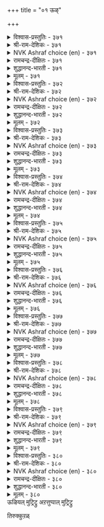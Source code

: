 +++
title = "०१ ऊऴ्"

+++


<details><summary>विश्वास-प्रस्तुतिः - ३७१</summary>

आगूऴाल् तोण्ड्रुम् असैविन्मै कैप्पॊरुळ्  
पोगूऴाल् तोण्ड्रुम् मडि।      ३७१
</details>

<details><summary>श्री-राम-देशिकः - ३७१</summary>

अर्थार्जने प्रयत्नः स्यादर्थप्रापककर्मणा ।  
आलस्यं जायते तस्मिन्नर्थ नाशककर्मणा ॥ ३७१॥
</details>

<details><summary>NVK Ashraf choice (en) - ३७१</summary>

०३७१
The gains of labour, and loss due to languor,
Are both outcomes of fate.
(N.V.K. Ashraf), (K. Krishnaswamy & Vijaya Ramkumar)
</details>

<details><summary>रामचन्द्र-दीक्षितः - ३७१</summary>

371\. āku ūḻāl tōṉṟum, acaivu iṉmai; kaipporuḷ  
pōku ūḻāl tōṉṟum, maṭi.

371\. Out of fate springs perseverance which leads to one’s fortune. Out of fate springs one’s indolence which leads to one’s ruin.  
</details>

<details><summary>शुद्धानन्द-भारती - ३७१</summary>

1\. ஆகூழால் தோன்றும் அசைவின்மை கைப்பொருள்  
போகூழால் தோன்றும் மடி  
Efforts succeed by waxing star  
Wealth-losing brings waning star.        371  
</details>

<details><summary>मूलम् - ३७१</summary>

आगूऴाल् तोण्ड्रुम् असैविन्मै कैप्पॊरुळ्  
पोगूऴाल् तोण्ड्रुम् मडि।      ३७१
</details>

<details><summary>विश्वास-प्रस्तुतिः - ३७२</summary>

पेदैप् पडुक्कुम् इऴवूऴ् अऱिवगट्रुम्  
आगलूऴ् उट्रक् कडै।      ३७२
</details>

<details><summary>श्री-राम-देशिकः - ३७२</summary>

विदुषोऽपि भवेन्मौढ्यं अर्थनाशककर्मणा ।  
मूढस्यापि भवेज्ज्ञान मर्थप्रापककर्मणा ॥ ३७२॥
</details>

<details><summary>NVK Ashraf choice (en) - ३७२</summary>

०३७२
Adverse fate befools, and when time serves
A harmless fate expands knowledge. *
(P.S. Sundaram), (Satguru Subramuniyaswami)
</details>

<details><summary>रामचन्द्र-दीक्षितः - ३७२</summary>

372\. pētaip paṭukkum, iḻavu ūḻ; aṟivu akaṟṟum,  
ākal ūḻ uṟṟakkaṭai.

372\. Fate makes fools of the wise. Fate makes folly pass for wisdom.  
</details>

<details><summary>शुद्धानन्द-भारती - ३७२</summary>

2\. பேதைப் படுக்கும் இழவூழ் அறிவகற்றும்  
ஆகலூழ் உற்றக் கடை  
Loss-fate makes a dull fool of us  
Gain-fate makes us prosperous, wise!        372  
</details>

<details><summary>मूलम् - ३७२</summary>

पेदैप् पडुक्कुम् इऴवूऴ् अऱिवगट्रुम्  
आगलूऴ् उट्रक् कडै।      ३७२
</details>

<details><summary>विश्वास-प्रस्तुतिः - ३७३</summary>

नुण्णिय नूल्बल कऱ्पिनुम् मट्रुन्दन्  
उण्मै यऱिवे मिगुम्।      ३७३
</details>

<details><summary>श्री-राम-देशिकः - ३७३</summary>

अधीत सर्व शास्त्रैरप्यशुभं कर्म यत् कृतम् ।  
तदेव समयं प्राप्य तत्त्वज्ञानं विनाशयेत् ॥ ३७३॥
</details>

<details><summary>NVK Ashraf choice (en) - ३७३</summary>

०३७३
A man may have studied many subtle works,
But what survives is his innate wisdom.
(P.S. Sundaram)
</details>

<details><summary>रामचन्द्र-दीक्षितः - ३७३</summary>

373\. nuṇṇiya nūl pala kaṟpiṉum, maṟṟum taṉ  
uṇmai aṟivē mikum.

373\. What if one is a man of subtle learning; one’s mind is swayed by fate.  
</details>

<details><summary>शुद्धानन्द-भारती - ३७३</summary>

3\. நுண்ணிய நூல்பல கற்பினும் மற்றுந்தன்  
உண்மை அறிவே மிகும்  
What matters subtle study deep?  
Levels of innate wisdom-keep.        373  
</details>

<details><summary>मूलम् - ३७३</summary>

नुण्णिय नूल्बल कऱ्पिनुम् मट्रुन्दन्  
उण्मै यऱिवे मिगुम्।      ३७३
</details>

<details><summary>विश्वास-प्रस्तुतिः - ३७४</summary>

इरुवेऱु उलगत्तु इयऱ्कै तिरुवेऱु  
तॆळ्ळिय रादलुम् वेऱु।      ३७४
</details>

<details><summary>श्री-राम-देशिकः - ३७४</summary>

एको भवति वित्ताढ्यो विद्यया सहितोऽपरः ।  
कारणं विधिरेवात्र स्वभावो लोकसम्मतः ॥ ३७४॥
</details>

<details><summary>NVK Ashraf choice (en) - ३७४</summary>

०३७४
The world ordains two different ways:
Acquiring wealth is one, attaining wisdom another. *
(Satguru Subramuniyaswami)
</details>

<details><summary>रामचन्द्र-दीक्षितः - ३७४</summary>

374\. iru vēṟu, ulakattu iyaṟkai; tiru vēṟu;  
teḷḷiyar ātalum vēṟu.

374\. Fate has a double sway. It makes the foolish rich and the wise poor.  
</details>

<details><summary>शुद्धानन्द-भारती - ३७४</summary>

4\. இருவேறு உலகத்து இயற்கை திருவேறு  
தெள்ளிய ராதலும் வேறு  
Two natures in the world obtain  
Some wealth and others wisdom gain.        374  
</details>

<details><summary>मूलम् - ३७४</summary>

इरुवेऱु उलगत्तु इयऱ्कै तिरुवेऱु  
तॆळ्ळिय रादलुम् वेऱु।      ३७४
</details>

<details><summary>विश्वास-प्रस्तुतिः - ३७५</summary>

नल्लवै ऎल्लाअन् दीयवाम् तीयवुम्  
नल्लवाम् सॆल्वम् सॆयऱ्कु।      ३७५
</details>

<details><summary>श्री-राम-देशिकः - ३७५</summary>

अकालेऽप्याप्नुयाद्वित्त मनुकृले विधौ सति ।  
कालेऽपि तन्न लभ्येत विपरीते विधौ सति ॥ ३७५॥
</details>

<details><summary>NVK Ashraf choice (en) - ३७५</summary>

०३७५
In business dealings, fate can turn
All good things bad and even bad good.
(N.V.K. Ashraf)
</details>

<details><summary>रामचन्द्र-दीक्षितः - ३७५</summary>

375\. nallavai ellāam tīya ām; tīyavum  
nalla ām;-celvam ceyaṟku.

375\. Things favourable become adverse, and the unfavourable favourable.  
</details>

<details><summary>शुद्धानन्द-भारती - ३७५</summary>

5\. நல்லவை எல்லாஅந் தீயவாம் தீயவும்  
நல்லவாம் செல்வம் செயற்கு.  
In making wealth fate changes mood;  
The good as bad and bad as good.        375  
</details>

<details><summary>मूलम् - ३७५</summary>

नल्लवै ऎल्लाअन् दीयवाम् तीयवुम्  
नल्लवाम् सॆल्वम् सॆयऱ्कु।      ३७५
</details>

<details><summary>विश्वास-प्रस्तुतिः - ३७६</summary>

परियिनुम् आगावाम् पालल्ल उय्त्तुच्  
चॊरियिनुम् पोगा तम।      ३७६
</details>

<details><summary>श्री-राम-देशिकः - ३७६</summary>

सुरक्षितमपि भ्रश्येत् विधिमूलमनागतम् ।  
अरक्षितं च तित्तिष्ठे द्विधिमूलं यदागतम् ॥ ३७६॥
</details>

<details><summary>NVK Ashraf choice (en) - ३७६</summary>

०३७६
What is not naturally ours cannot be got,
Nor what is natural, ejected. *
(P.S. Sundaram)
</details>

<details><summary>रामचन्द्र-दीक्षितः - ३७६</summary>

376\. pariyiṉum ākāvām, pāl alla; uyttuc  
coriyiṉum pōkā, tama.

376\. One may lose one’s wealth however carefully one may guard it. One may not lose it though he flings it away. It is all ordained by fate.  
</details>

<details><summary>शुद्धानन्द-भारती - ३७६</summary>

6\. பரியினும் ஆகாவாம் பாலல்ல உய்த்துச்  
சொரியினும் போகா தம.  
Things not thine never remain  
Things destined are surely thine.        376  
</details>

<details><summary>मूलम् - ३७६</summary>

परियिनुम् आगावाम् पालल्ल उय्त्तुच्  
चॊरियिनुम् पोगा तम।      ३७६
</details>

<details><summary>विश्वास-प्रस्तुतिः - ३७७</summary>

वगुत्तान् वगुत्त वगैयल्लाल् कोडि  
तॊगुत्तार्क्कु तुय्त्तल् अरिदु।      ३७७
</details>

<details><summary>श्री-राम-देशिकः - ३७७</summary>

कोटिसङ्ख्यायुतं वित्तं सम्पादयतु वोपरि ।  
विधिना यावदाप्नोति भोक्तुं नालं ततोऽधिकम् ॥ ३७७॥
</details>

<details><summary>NVK Ashraf choice (en) - ३७७</summary>

०३७७
Except as disposed by the Disposer,
Even millions amassed may not be enjoyed. *
(P.S. Sundaram)
</details>

<details><summary>रामचन्द्र-दीक्षितः - ३७७</summary>

377\. vakuttāṉ vakutta vakai allāl, kōṭi  
tokuttārkkum tuyttal aritu.

377\. Unless pre-ordained by the divine Disposer, even if a man did pile up a crore it would not be possible for him to enjoy it.  
</details>

<details><summary>शुद्धानन्द-भारती - ३७७</summary>

7\. வகுத்தான் வகுத்த வகையல்லால் கோடி  
தொகுத்தார்க்கும் துய்த்தல் அரிது.  
Who crores amass enjoy but what  
The Dispenser's decrees allot.        377  
</details>

<details><summary>मूलम् - ३७७</summary>

वगुत्तान् वगुत्त वगैयल्लाल् कोडि  
तॊगुत्तार्क्कु तुय्त्तल् अरिदु।      ३७७
</details>

<details><summary>विश्वास-प्रस्तुतिः - ३७८</summary>

तुऱप्पार्मन् तुप्पुर विल्लार् उऱऱ्पाल  
ऊट्टा कऴियु मॆनिन्।      ३७८
</details>

<details><summary>श्री-राम-देशिकः - ३७८</summary>

दुष्कर्मवशमापन्ना महाभाग्यात् स्थितादपि ।  
नराः सुखं न विन्दन्ति संन्यासं प्राप्नुवन्ति च ॥ ३७८॥
</details>

<details><summary>NVK Ashraf choice (en) - ३७८</summary>

०३७८
That the destitute have not renounced
Is because fate has not relieved them of their share. *
(P.S. Sundaram), (N.V.K. Ashraf)
</details>

<details><summary>रामचन्द्र-दीक्षितः - ३७८</summary>

378\. tuṟappārmaṉ, tuppuravu illār-uṟaṟpāla  
ūṭṭā kaḻiyum eṉiṉ.

378\. The poor could easily renounce the world if fate were to refrain from visiting them with the curse of their past deeds.  
</details>

<details><summary>शुद्धानन्द-भारती - ३७८</summary>

8\. துறப்பார்மன் துப்புர வில்லார் உறற்பால  
ஊட்டா கழியும் எனின்.  
The destitute desire will quit  
If fate with ills visit them not.        378  
</details>

<details><summary>मूलम् - ३७८</summary>

तुऱप्पार्मन् तुप्पुर विल्लार् उऱऱ्पाल  
ऊट्टा कऴियु मॆनिन्।      ३७८
</details>

<details><summary>विश्वास-प्रस्तुतिः - ३७९</summary>

नण्ड्राङ्गाल् नल्लवाक् काण्बवर् अण्ड्राङ्गाल्  
अल्लऱ्पडुव तॆवन्?      ३७९
</details>

<details><summary>श्री-राम-देशिकः - ३७९</summary>

लब्ध्वा शुभतरं कर्म हृष्टो भवसि सर्वदा ।  
अशुभे तु समायाते वृथा शोचसि तत् कुतः? ॥ ३७९॥
</details>

<details><summary>NVK Ashraf choice (en) - ३७९</summary>

०३७९
Why do those who take good luck in their stride,
Struggle when encountered with bad?
(P.S. Sundaram), (N.V.K. Ashraf)
</details>

<details><summary>रामचन्द्र-दीक्षितः - ३७९</summary>

379\. naṉṟu ām kāl nallavāk kāṇpavar, aṉṟu ām kāl  
allaṟpaṭuvatu evaṉ.

379\. Why worry about pain and pleasure? They are all the workings of fate.  
</details>

<details><summary>शुद्धानन्द-भारती - ३७९</summary>

9\. நன்றாங்கால் நல்லவாக் காண்பவர் அன்றாங்கால்  
அல்லற் படுவ தெவன்  
Who good in time of good perceive  
In evil time why should they grieve?        379  
</details>

<details><summary>मूलम् - ३७९</summary>

नण्ड्राङ्गाल् नल्लवाक् काण्बवर् अण्ड्राङ्गाल्  
अल्लऱ्पडुव तॆवन्?      ३७९
</details>

<details><summary>विश्वास-प्रस्तुतिः - ३८०</summary>

ऊऴिऱ्पॆरुवलि यावुळ मट्रॊण्ड्रु  
सूऴिनुन् दान्मुन् दुऱुम्।      ३८०
</details>

<details><summary>श्री-राम-देशिकः - ३८०</summary>

विधिना तु समं वस्तु बलवन्नेह विद्यते ।  
विनाश्य मानुषं यत्नं विधिरेव जयेत् सदा ॥ ३८०॥
</details>

<details><summary>NVK Ashraf choice (en) - ३८०</summary>

०३८०
What is there mightier than fate? For it overtakes us
In spite of our plans to overcome it. *
(Satguru Subramuniyaswami), (N.V.K. Ashraf)
</details>

<details><summary>रामचन्द्र-दीक्षितः - ३८०</summary>

380\. ūḻiṉ peruvali yā uḷa-maṟṟu oṉṟu  
cūḻiṉum, tāṉ muntuṟum.

380\. What is there so potent as Fate? Even if we devise some way of counteracting it, it takes us by surprise.

**End of arattuppal**  
</details>

<details><summary>शुद्धानन्द-भारती - ३८०</summary>

10\. ஊழிற் பெருவலி யாவுள மற்றொன்று  
சூழினும் தான்முந் துறும்.  
What power surpasses fate? Its will  
Persists against the human skill.        380  
</details>

<details><summary>मूलम् - ३८०</summary>

ऊऴिऱ्पॆरुवलि यावुळ मट्रॊण्ड्रु  
सूऴिनुन् दान्मुन् दुऱुम्।      ३८०
</details>
ऊऴियल् मुट्रिट्रु  
अऱत्तुप्पाल् मुट्रिट्रु  

तिरुक्कुऱळ्  